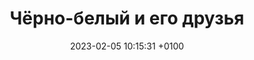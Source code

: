 ---
title: Чёрно-белый и его друзья
date: 2023-02-05 10:15:31 +0100
draft: false
tags: [Берлин,  Германия, утка, голуби, 2023, Aythya fuligula, Хохлатая утка, птицы]
---